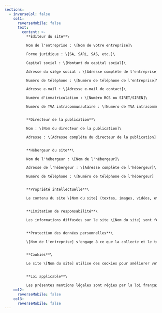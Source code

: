 ```yaml
---
sections:
  - inverseCol: false
    col1:
      reverseMobile: false
      text:
        content: >-
          **Éditeur du site**\

          Nom de l'entreprise : \[Nom de votre entreprise]\

          Forme juridique : \[SA, SARL, SAS, etc.]\

          Capital social : \[Montant du capital social]\

          Adresse du siège social : \[Adresse complète de l'entreprise]\

          Numéro de téléphone : \[Numéro de téléphone de l'entreprise]\

          Adresse e-mail : \[Adresse e-mail de contact]\

          Numéro d'immatriculation : \[Numéro RCS ou SIRET/SIREN]\

          Numéro de TVA intracommunautaire : \[Numéro de TVA intracommunautaire]


          **Directeur de la publication**\

          Nom : \[Nom du directeur de la publication]\

          Adresse : \[Adresse complète du directeur de la publication]


          **Hébergeur du site**\

          Nom de l'hébergeur : \[Nom de l'hébergeur]\

          Adresse de l'hébergeur : \[Adresse complète de l'hébergeur]\

          Numéro de téléphone : \[Numéro de téléphone de l'hébergeur]


          **Propriété intellectuelle**\

          Le contenu du site \[Nom du site] (textes, images, vidéos, etc.) est la propriété exclusive de \[Nom de l'entreprise], sauf mention contraire. Toute reproduction, distribution, modification, adaptation, retransmission ou publication, même partielle, de ces différents éléments est strictement interdite sans l'accord exprès de \[Nom de l'entreprise].


          **Limitation de responsabilité**\

          Les informations diffusées sur le site \[Nom du site] sont fournies à titre indicatif et sont non contractuelles. \[Nom de l'entreprise] ne saurait être tenu pour responsable des omissions, des inexactitudes et des carences dans la mise à jour, qu'elles soient de son fait ou du fait des tiers partenaires qui lui fournissent ces informations.


          **Protection des données personnelles**\

          \[Nom de l'entreprise] s'engage à ce que la collecte et le traitement de vos données, effectués à partir du site \[Nom du site], soient conformes au règlement général sur la protection des données (RGPD) et à la loi Informatique et Libertés. Pour en savoir plus sur vos droits et la manière dont nous utilisons vos données, veuillez consulter notre \[Politique de confidentialité].


          **Cookies**\

          Le site \[Nom du site] utilise des cookies pour améliorer votre expérience de navigation et fournir des services adaptés à vos intérêts. Vous pouvez gérer vos préférences en matière de cookies en \[détailler comment].


          **Loi applicable**\

          Les présentes mentions légales sont régies par la loi française. En cas de litige, et à défaut de solution amiable, les tribunaux français seront seuls compétents.
    col2:
      reverseMobile: false
    col3:
      reverseMobile: false
---
```

